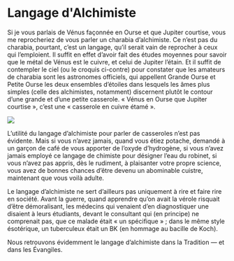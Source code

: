 # Langage d'Alchimiste

Si je vous parlais de Vénus façonnée en Ourse et que Jupiter courtise, vous me reprocheriez de vous parler un charabia d’alchimiste. Ce n’est pas du charabia, pourtant, c’est un langage, qu’il serait vain de reprocher à ceux qui l’emploient. Il suffit en effet d’avoir fait des études moyennes pour savoir que le métal de Vénus est le cuivre, et celui de Jupiter l’étain. Et il suffit de contempler le ciel (ou le croquis ci-contre) pour constater que les amateurs de charabia sont les astronomes officiels, qui appellent Grande Ourse et Petite Ourse les deux ensembles d’étoiles dans lesquels les âmes plus simples (celle des alchimistes, notamment) discernent plutôt le contour d’une grande et d’une petite casserole. « Vénus en Ourse que Jupiter courtise », c’est une « casserole en cuivre étamé ».

![](media/images/e9782221228517_i0043.jpg)

<span id="e9782221228517_c22-st1.xhtml#page-328"></span>

L’utilité du langage d’alchimiste pour parler de casseroles n’est pas évidente. Mais si vous n’avez jamais, quand vous étiez potache, demandé à un garçon de café de vous apporter de l’oxyde d’hydrogène, si vous n’avez jamais employé ce langage de chimiste pour désigner l’eau du robinet, si vous n’avez pas appris, dès le rudiment, à plaisanter votre propre science, vous avez de bonnes chances d’être devenu un abominable cuistre, maintenant que vous voilà adulte.

Le langage d’alchimiste ne sert d’ailleurs pas uniquement à rire et faire rire en société. Avant la guerre, quand apprendre qu’on avait la vérole risquait d’être démoralisant, les médecins qui venaient d’en diagnostiquer une disaient à leurs étudiants, devant le consultant qui (en principe) ne comprenait pas, que ce malade était « un spécifique » ; dans le même style ésotérique, un tuberculeux était un BK (en hommage au bacille de Koch).

Nous retrouvons évidemment le langage d’alchimiste dans la Tradition — et dans les Évangiles.

<span id="e9782221228517_c22-st1.xhtml#title115"></span>

